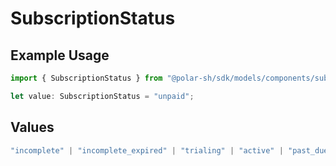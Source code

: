 # SubscriptionStatus

## Example Usage

```typescript
import { SubscriptionStatus } from "@polar-sh/sdk/models/components/subscriptionstatus.js";

let value: SubscriptionStatus = "unpaid";
```

## Values

```typescript
"incomplete" | "incomplete_expired" | "trialing" | "active" | "past_due" | "canceled" | "unpaid"
```